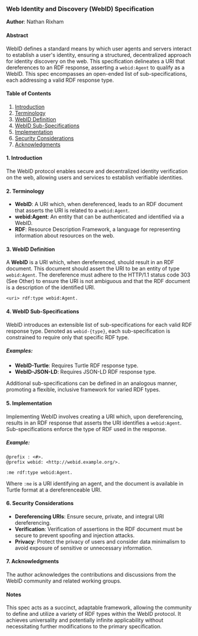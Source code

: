 ### Web Identity and Discovery (WebID) Specification

**Author**: Nathan Rixham

#### Abstract

WebID defines a standard means by which user agents and servers interact to establish a user's identity, ensuring a structured, decentralized approach for identity discovery on the web. This specification delineates a URI that dereferences to an RDF response, asserting a `webid:Agent` to qualify as a WebID. This spec encompasses an open-ended list of sub-specifications, each addressing a valid RDF response type.

#### Table of Contents

1. [Introduction](#introduction)
2. [Terminology](#terminology)
3. [WebID Definition](#webid-definition)
4. [WebID Sub-Specifications](#webid-sub-specifications)
5. [Implementation](#implementation)
6. [Security Considerations](#security-considerations)
7. [Acknowledgments](#acknowledgments)

#### 1. Introduction

The WebID protocol enables secure and decentralized identity verification on the web, allowing users and services to establish verifiable identities.

#### 2. Terminology

- **WebID**: A URI which, when dereferenced, leads to an RDF document that asserts the URI is related to a `webid:Agent`.
- **webid:Agent**: An entity that can be authenticated and identified via a WebID.
- **RDF**: Resource Description Framework, a language for representing information about resources on the web.

#### 3. WebID Definition

A **WebID** is a URI which, when dereferenced, should result in an RDF document. This document should assert the URI to be an entity of type `webid:Agent`. The dereference must adhere to the HTTP/1.1 status code 303 (See Other) to ensure the URI is not ambiguous and that the RDF document is a description of the identified URI.

```plaintext
<uri> rdf:type webid:Agent.
```

#### 4. WebID Sub-Specifications

WebID introduces an extensible list of sub-specifications for each valid RDF response type. Denoted as `webid-{type}`, each sub-specification is constrained to require only that specific RDF type.

##### Examples:

- **WebID-Turtle**: Requires Turtle RDF response type.
- **WebID-JSON-LD**: Requires JSON-LD RDF response type.

Additional sub-specifications can be defined in an analogous manner, promoting a flexible, inclusive framework for varied RDF types.

#### 5. Implementation

Implementing WebID involves creating a URI which, upon dereferencing, results in an RDF response that asserts the URI identifies a `webid:Agent`. Sub-specifications enforce the type of RDF used in the response.

##### Example:
```turtle
@prefix : <#>.
@prefix webid: <http://webid.example.org/>.

:me rdf:type webid:Agent.
```
Where `:me` is a URI identifying an agent, and the document is available in Turtle format at a dereferenceable URI.

#### 6. Security Considerations

- **Dereferencing URIs**: Ensure secure, private, and integral URI dereferencing.
- **Verification**: Verification of assertions in the RDF document must be secure to prevent spoofing and injection attacks.
- **Privacy**: Protect the privacy of users and consider data minimalism to avoid exposure of sensitive or unnecessary information.
  
#### 7. Acknowledgments

The author acknowledges the contributions and discussions from the WebID community and related working groups.

#### Notes

This spec acts as a succinct, adaptable framework, allowing the community to define and utilize a variety of RDF types within the WebID protocol. It achieves universality and potentially infinite applicability without necessitating further modifications to the primary specification.
